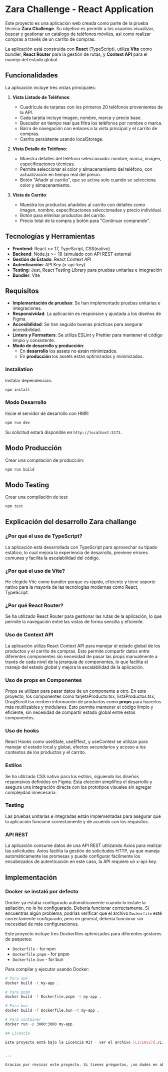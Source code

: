 # Zara Challenge - React Application

Este proyecto es una aplicación web creada como parte de la prueba técnica **Zara Challenge**. Su objetivo es permitir a los usuarios visualizar, buscar y gestionar un catálogo de teléfonos móviles, así como realizar compras a través de un carrito de compras.

La aplicación está construida con **React** (TypeScript), utiliza **Vite** como bundler, **React Router** para la gestión de rutas, y **Context API** para el manejo del estado global.

## Funcionalidades

La aplicación incluye tres vistas principales:

1. **Vista Listado de Teléfonos**:
   - Cuadrícula de tarjetas con los primeros 20 teléfonos provenientes de la API.
   - Cada tarjeta incluye imagen, nombre, marca y precio base.
   - Buscador en tiempo real que filtra los teléfonos por nombre o marca.
   - Barra de navegación con enlaces a la vista principal y el carrito de compras.
   - Carrito persistente usando localStorage.

2. **Vista Detalle de Teléfono**:
   - Muestra detalles del teléfono seleccionado: nombre, marca, imagen, especificaciones técnicas.
   - Permite seleccionar el color y almacenamiento del teléfono, con actualización en tiempo real del precio.
   - Botón "Añadir al carrito", que se activa solo cuando se selecciona color y almacenamiento.

3. **Vista de Carrito**:
   - Muestra los productos añadidos al carrito con detalles como imagen, nombre, especificaciones seleccionadas y precio individual.
   - Botón para eliminar productos del carrito.
   - Precio total de la compra y botón para "Continuar comprando".

## Tecnologías y Herramientas

- **Frontend**: React >= 17, TypeScript, CSS(nativo)
- **Backend**: Node.js >= 18 (simulado con API REST externa)
- **Gestión de Estado**: React Context API
- **Autenticación**: API Key (x-api-key)
- **Testing**: Jest, React Testing Library para pruebas unitarias e integración
- **Bundler**: Vite

## Requisitos

- **Implementación de pruebas**: Se han implementado pruebas unitarias e integraciones.
- **Responsividad**: La aplicación es responsive y ajustada a los diseños de Figma.
- **Accesibilidad**: Se han seguido buenas prácticas para asegurar accesibilidad.
- **Linters y Formatters**: Se utiliza ESLint y Prettier para mantener el código limpio y consistente.
- **Modo de desarrollo y producción**:
  - En **desarrollo** los assets no están minimizados.
  - En **producción** los assets están optimizados y minimizados.

### Installation

Instalar dependencias:

```bash
npm install
```

### Modo Desarrollo

Inicie el servidor de desarrollo con HMR:

```bash
npm run dev
```

Su solicitud estará disponible en `http://localhost:5173`.

## Modo Producción

Crear una compilación de producción:

```bash
npm run build
```

## Modo Testing

Crear una compilación de test:

```bash
npm test
```

## Explicación del desarrollo Zara challange

### ¿Por qué el uso de TypeScript?
La aplicación está desarrollada con TypeScript para aprovechar su tipado estático, lo cual mejora la experiencia de desarrollo, previene errores comunes y facilita la escalabilidad del código.

### ¿Por qué el uso de Vite?
He elegido Vite como bundler porque es rápido, eficiente y tiene soporte nativo para la mayoría de las tecnologías modernas como React, TypeScript.

### ¿Por qué React Router?
Se ha utilizado React Router para gestionar las rutas de la aplicación, lo que permite la navegación entre las vistas de forma sencilla y eficiente.

### Uso de Context API
La aplicación utiliza React Context API para manejar el estado global de los productos y el carrito de compras. Esto permite compartir datos entre diferentes componentes sin necesidad de pasar las props manualmente a través de cada nivel de la jerarquía de componentes, lo que facilita el manejo del estado global y mejora la escalabilidad de la aplicación.

### Uso de props en Componentes
Props se utilizan para pasar datos de un componente a otro. En este proyecto, los componentes como tarjetaProducto.tsx, listaProductos.tsx, DragScroll.tsx reciben información de productos como **props** para hacerlos más reutilizables y modulares. Esto permite mantener el código limpio y eficiente, sin necesidad de compartir estado global entre estos componentes.

### Uso de hooks
React Hooks como useState, useEffect, y useContext se utilizan para manejar el estado local y global, efectos secundarios y acceso a los contextos de los productos y el carrito.

### Estilos
Se ha utilizado CSS nativo para los estilos, siguiendo los diseños responsivos definidos en Figma. Esta elección simplifica el desarrollo y asegura una integración directa con los prototipos visuales sin agregar complejidad innecesaria.

### Testing
Las pruebas unitarias e integradas están implementadas para asegurar que la aplicación funcione correctamente y de acuerdo con los requisitos.

### API REST
La aplicación consume datos de una API REST utilizando Axios para realizar las solicitudes. Axios facilita la gestión de solicitudes HTTP, ya que maneja automáticamente las promesas y puede configurar fácilmente los encabezados de autenticación en este caso, la API requiere un x-api-key.

## Implementación 

### Docker se instaló por defecto
Docker ya estaba configurado automáticamente cuando lo instale la apliación, no lo he configuarado. Debería funcionar correctamente. Si encuentras algún problema, podrías verificar que el archivo `Dockerfile` esté correctamente configurado, pero en general, debería funcionar sin necesidad de más configuraciones.

Este proyecto incluye tres Dockerfiles optimizados para diferentes gestores de paquetes:

- `Dockerfile` - for npm
- `Dockerfile.pnpm` - for pnpm
- `Dockerfile.bun` - for bun

Para compilar y ejecutar usando Docker:

```bash
# Para npm
docker build -t my-app .

# Para pnpm
docker build -f Dockerfile.pnpm -t my-app .

# Para bun
docker build -f Dockerfile.bun -t my-app .

# Para container
docker run -p 3000:3000 my-app

## Licencia

Este proyecto está bajo la Licencia MIT - ver el archivo [LICENSE](./LICENSE) para más detalles.


---

Gracias por revisar este proyecto. Si tienes preguntas, ¡no dudes en abrir un issue o enviar un pull request!

